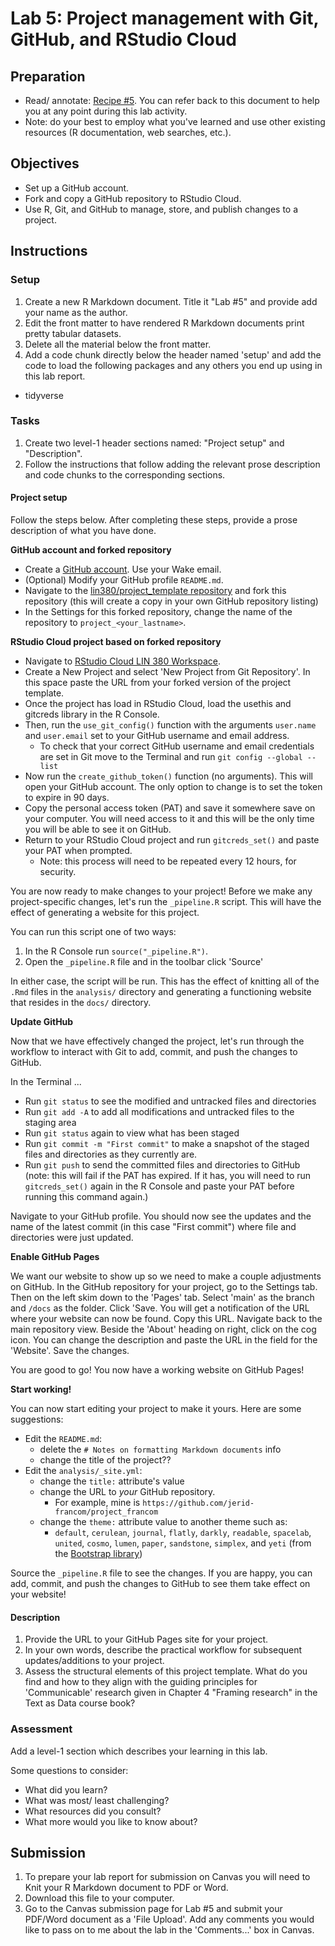 # Lab 5: Project management with Git, GitHub, and RStudio Cloud

<!-- NOTE: 
You can preview this README.md document by clicking the 'Preview' button in the RStudio toolbar. 
-->

## Preparation

- Read/ annotate: [Recipe \#5](https://lin380.github.io/tadr/articles/recipe_5.html). You can refer back to this document to help you at any point during this lab activity.
- Note: do your best to employ what you've learned and use other existing resources (R documentation, web searches, etc.).

## Objectives

- Set up a GitHub account. 
- Fork and copy a GitHub repository to RStudio Cloud.
- Use R, Git, and GitHub to manage, store, and publish changes to a project.

## Instructions

### Setup

1. Create a new R Markdown document. Title it "Lab #5" and provide add your name as the author. 
2. Edit the front matter to have rendered R Markdown documents print pretty tabular datasets.
3. Delete all the material below the front matter.
4. Add a code chunk directly below the header named 'setup' and add the code to load the following packages and any others you end up using in this lab report.
  - tidyverse

### Tasks

1. Create two level-1 header sections named: "Project setup" and "Description".
2. Follow the instructions that follow adding the relevant prose description and code chunks to the corresponding sections.

#### Project setup

Follow the steps below. After completing these steps, provide a prose description of what you have done. 

**GitHub account and forked repository**

- Create a [GitHub account](https://github.com/signup?ref_cta=Sign+up&ref_loc=header+logged+out&ref_page=%2F&source=header-home). Use your Wake email. 
- (Optional) Modify your GitHub profile `README.md`. 
- Navigate to the [lin380/project_template repository](https://github.com/lin380/project_template) and fork this repository (this will create a copy in your own GitHub repository listing)
- In the Settings for this forked repository, change the name of the repository to `project_<your_lastname>`. 


**RStudio Cloud project based on forked repository**

- Navigate to [RStudio Cloud LIN 380 Workspace](https://rstudio.cloud/spaces/162391/projects). 
- Create a New Project and select 'New Project from Git Repository'. In this space paste the URL from your forked version of the project template.
- Once the project has load in RStudio Cloud, load the usethis and gitcreds library in the R Console.
- Then, run the `use_git_config()` function with the arguments `user.name` and `user.email` set to your GitHub username and email address. 
  - To check that your correct GitHub username and email credentials are set in Git move to the Terminal and run `git config --global --list`
- Now run the `create_github_token()` function (no arguments). This will open your GitHub account. The only option to change is to set the token to expire in 90 days. 
- Copy the personal access token (PAT) and save it somewhere save on your computer. You will need access to it and this will be the only time you will be able to see it on GitHub. 
- Return to your RStudio Cloud project and run `gitcreds_set()` and paste your PAT when prompted. 
  - Note: this process will need to be repeated every 12 hours, for security.

You are now ready to make changes to your project! Before we make any project-specific changes, let's run the `_pipeline.R` script. This will have the effect of generating a website for this project.

You can run this script one of two ways: 

1. In the R Console run `source("_pipeline.R")`. 
2. Open the `_pipeline.R` file and in the toolbar click 'Source'

In either case, the script will be run. This has the effect of knitting all of the `.Rmd` files in the `analysis/` directory and generating a functioning website that resides in the `docs/` directory. 



**Update GitHub**

Now that we have effectively changed the project, let's run through the workflow to interact with Git to add, commit, and push the changes to GitHub.

In the Terminal ...

- Run `git status` to see the modified and untracked files and directories
- Run `git add -A` to add all modifications and untracked files to the staging area
- Run `git status` again to view what has been staged
- Run `git commit -m "First commit"` to make a snapshot of the staged files and directories as they currently are. 
- Run `git push` to send the committed files and directories to GitHub (note: this will fail if the PAT has expired. If it has, you will need to run `gitcreds_set()` again in the R Console and paste your PAT before running this command again.)

Navigate to your GitHub profile. You should now see the updates and the name of the latest commit (in this case "First commit") where file and directories were just updated. 

**Enable GitHub Pages**

We want our website to show up so we need to make a couple adjustments on GitHub. In the GitHub repository for your project, go to the Settings tab. Then on the left skim down to the 'Pages' tab. Select 'main' as the branch and `/docs` as the folder. Click 'Save. You will get a notification of the URL where your website can now be found. Copy this URL. Navigate back to the main repository view. Beside the 'About' heading on right, click on the cog icon. You can change the description and paste the URL in the field for the 'Website'. Save the changes.

You are good to go! You now have a working website on GitHub Pages!

**Start working!**

You can now start editing your project to make it yours. Here are some suggestions: 

- Edit the `README.md`: 
  - delete the `# Notes on formatting Markdown documents` info
  - change the title of the project??
- Edit the `analysis/_site.yml`: 
  - change the `title:` attribute's value
  - change the URL to *your* GitHub repository.
    - For example, mine is `https://github.com/jerid-francom/project_francom`
  - change the `theme:` attribute value to another theme such as: 
    - `default`, `cerulean`, `journal`, `flatly`, `darkly`, `readable`, `spacelab`, `united`, `cosmo`, `lumen`, `paper`, `sandstone`, `simplex`, and `yeti` (from the [Bootstrap library](https://bootswatch.com))

Source the `_pipeline.R` file to see the changes. If you are happy, you can add, commit, and push the changes to GitHub to see them take effect on your website!


#### Description

1. Provide the URL to your GitHub Pages site for your project.
2. In your own words, describe the practical workflow for subsequent updates/additions to your project.
3. Assess the structural elements of this project template. What do you find and how to they align with the guiding principles for 'Communicable' research given in Chapter 4 "Framing research" in the Text as Data course book?

### Assessment

Add a level-1 section which describes your learning in this lab.

Some questions to consider: 

  - What did you learn?
  - What was most/ least challenging?
  - What resources did you consult? 
  - What more would you like to know about?

## Submission

1. To prepare your lab report for submission on Canvas you will need to Knit your R Markdown document to PDF or Word. 
2. Download this file to your computer.
3. Go to the Canvas submission page for Lab #5 and submit your PDF/Word document as a 'File Upload'. Add any comments you would like to pass on to me about the lab in the 'Comments...' box in Canvas.
